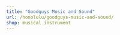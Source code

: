 ```yaml
---
title: "Goodguys Music and Sound"
url: /honolulu/goodguys-music-and-sound/
shop: musical instrument
---
```

